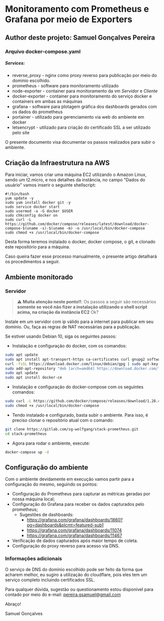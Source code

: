 # Monitoramento com Prometheus e Grafana por meio de Exporters
## Author deste projeto: Samuel Gonçalves Pereira
### Arquivo docker-compose.yaml
##### Services:
- reverse_proxy - nginx como proxy reverso para publicação por meio do dominio escolhido.
- prometheus - software para monitoramento utilizado
- node-exporter - container para monitoramento da vm *Servidor* e *Cliente*
- docker-exporter - container para monitoramento do serviço docker e containers em ambas as máquinas
- grafana - software para plotagem gráfica dos dashboards gerados com os dados do prometheus
- portainer - utilizado para gerenciamento via web do ambiente em docker
- letsencrypt - utilizado para criação do certificado SSL a ser utilizado pelo site

O presente documento visa documentar os passos realizados para subir o ambiente.

## Criação da Infraestrutura na AWS
Para iniciar, vamos criar uma máquina EC2 utilizando o Amazon Linux, sendo um t2.micro, e nos detalhes da instância, no campo "Dados do usuário" vamos inserir o seguinte shellscript:

```shell
#!/bin/bash
yum update -y
sudo yum install docker git -y
sudo service docker start
sudo usermod -a -G docker $USER
sudo chkconfig docker on
sudo curl -L https://github.com/docker/compose/releases/latest/download/docker-compose-$(uname -s)-$(uname -m) -o /usr/local/bin/docker-compose
sudo chmod +x /usr/local/bin/docker-compose
```
Desta forma teremos instalado o docker, docker compose, o git, e clonado este repositório para a máquina.

Caso queira fazer esse processo manualmente, o presente artigo detalhará os procedimentos a seguir.
## Ambiente monitorado

### Servidor
> :warning: **Muita atenção neste ponto!!**: Os passos a seguir são necessários **somente se você não fizer a instalação utilizando o shell script acima, na criação da instância EC2** Ok?

Instale em um servidor com ip válido para a internet para publicar em seu domínio. Ou, faça as regras de NAT necessárias para a publicação.

Se estiver usando Debian 10, siga os seguintes passos:

- Instalação e configuração do docker, com os comandos:
```sh
sudo apt update
sudo apt install apt-transport-https ca-certificates curl gnupg2 software-properties-common
curl -fsSL https://download.docker.com/linux/debian/gpg | sudo apt-key add -
sudo add-apt-repository "deb [arch=amd64] https://download.docker.com/linux/debian $(lsb_release -cs) stable"
sudo apt update
sudo apt install docker-ce
```
- Instalação e configuração do docker-compose com os seguintes comandos:
```sh
sudo curl -L https://github.com/docker/compose/releases/download/1.28.4/docker-compose-`uname -s`-`uname -m` -o /usr/local/bin/docker-compose
sudo chmod +x /usr/local/bin/docker-compose
```
- Tendo instalado e configurado, basta subir o ambiente. Para isso, é preciso clonar o repositório atual com o comando:
```sh
git clone https://gitlab.com/sg-wolfgang/stack-prometheus.git
cd stack-prometheus
```
- Agora para rodar o ambiente, execute:
```sh
docker-compose up -d
```

## Configuração do ambiente

Com o ambiente devidamente em execução vamos partir para a configuração do mesmo, seguindo os pontos:

* Configuração do Prometheus para capturar as métricas geradas por nossa máquina local;
* Configuração do Grafana para receber os dados capturados pelo prometheus;
  * Sugestões de dashboards:
    * https://grafana.com/grafana/dashboards/1860?pg=dashboards&plcmt=featured-sub1
    * https://grafana.com/grafana/dashboards/11074
    * https://grafana.com/grafana/dashboards/11467
* Verificação de dados capturados após maior tempo de coleta.
* Configuração do proxy reverso para acesso via DNS.

### Informações adicionais

O serviço de DNS do domínio escolhido pode ser feito da forma que acharem melhor, eu sugiro a utilização do cloudflare, pois eles tem um serviço completo incluindo certificados SSL.

Para qualquer dúvida, sugestão ou questionamento estou disponível para contado por meio do e-mail: pereira.gsamuel@gmail.com

Abraço!

Samuel Gonçalves

